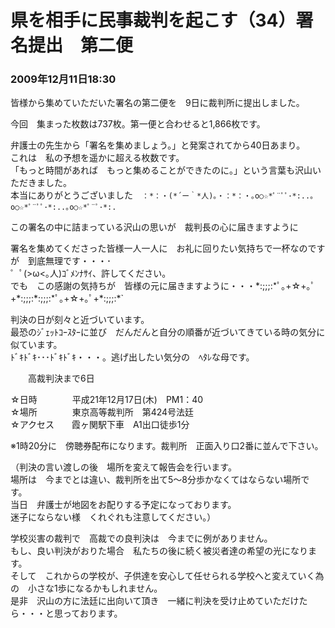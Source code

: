 # 県を相手に民事裁判を起こす（34）署名提出　第二便
### 2009年12月11日18:30

皆様から集めていただいた署名の第二便を　9日に裁判所に提出しました。

今回　集まった枚数は737枚。第一便と合わせると1,866枚です。

弁護士の先生から「署名を集めましょう。」と発案されてから40日あまり。  
これは　私の予想を遥かに超える枚数です。  
「もっと時間があれば　もっと集めることができたのに。」という言葉も沢山いただきました。  
本当にありがとうございました　`：*：・(*´ー｀*人)。・：*：・｡o○☆*ﾟ¨ﾟﾟ･*:..｡o○☆*ﾟ¨ﾟﾟ･*:..｡o○☆*ﾟ¨ﾟ･*:.`

この署名の中に詰まっている沢山の思いが　裁判長の心に届きますように

署名を集めてくださった皆様一人一人に　お礼に回りたい気持ちで一杯なのですが　到底無理です・・・･  
゜ﾟ(>ω<｡人)ｺﾞﾒﾝﾅｻｲ、許してください。  
でも　この感謝の気持ちが　皆様の元に届きますように・・・\*:;;;:\*ﾟ｡+☆+｡ﾟ+\*:;;;:\*:;;;:\*ﾟ｡+☆+｡ﾟ+\*:;;;:\*`

判決の日が刻々と近づいています。  
最恐のｼﾞｪｯﾄｺｰｽﾀｰに並び　だんだんと自分の順番が近づいてきている時の気分に似ています。  
ﾄﾞｷﾄﾞｷ･･･ﾄﾞｷﾄﾞｷ・・・。逃げ出したい気分の　ﾍﾀﾚな母です。

　　高裁判決まで6日

☆日時　　　　平成21年12月17日(木)　PM1：40  
☆場所　　　　東京高等裁判所　第424号法廷  
☆アクセス　　霞ヶ関駅下車　A1出口徒歩1分  

※1時20分に　傍聴券配布になります。裁判所　正面入り口2番に並んで下さい。

（判決の言い渡しの後　場所を変えて報告会を行います。  
場所は　今までとは違い、裁判所を出て5～8分歩かなくてはならない場所です。  
当日　弁護士が地図をお配りする予定になっております。  
迷子にならない様　くれぐれも注意してください。）

学校災害の裁判で　高裁での良判決は　今までに例がありません。  
もし、良い判決がおりた場合　私たちの後に続く被災者達の希望の光になります。  
そして　これからの学校が、子供達を安心して任せられる学校へと変えていく為の　小さな1歩になるかもしれません。  
是非　沢山の方に法廷に出向いて頂き　一緒に判決を受け止めていただけたら・・・と思っております。